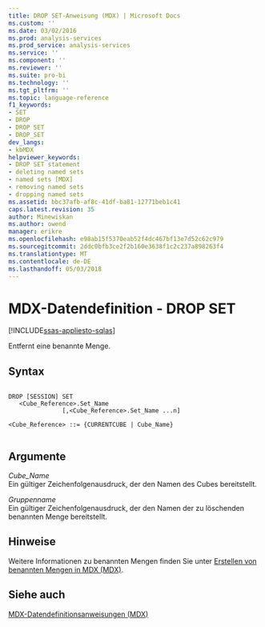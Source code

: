 ```yaml
---
title: DROP SET-Anweisung (MDX) | Microsoft Docs
ms.custom: ''
ms.date: 03/02/2016
ms.prod: analysis-services
ms.prod_service: analysis-services
ms.service: ''
ms.component: ''
ms.reviewer: ''
ms.suite: pro-bi
ms.technology: ''
ms.tgt_pltfrm: ''
ms.topic: language-reference
f1_keywords:
- SET
- DROP
- DROP SET
- DROP_SET
dev_langs:
- kbMDX
helpviewer_keywords:
- DROP SET statement
- deleting named sets
- named sets [MDX]
- removing named sets
- dropping named sets
ms.assetid: bbc37afb-af8c-41df-ba81-12771beb1c41
caps.latest.revision: 35
author: Minewiskan
ms.author: owend
manager: erikre
ms.openlocfilehash: e98ab15f5370eab52f4dc467bf13e7d52c62c979
ms.sourcegitcommit: 2ddc0bfb3ce2f2b160e3638f1c2c237a898263f4
ms.translationtype: MT
ms.contentlocale: de-DE
ms.lasthandoff: 05/03/2018
---
```

# <a name="mdx-data-definition---drop-set"></a>MDX-Datendefinition - DROP SET
[!INCLUDE[ssas-appliesto-sqlas](../includes/ssas-appliesto-sqlas.md)]

  Entfernt eine benannte Menge.  
  
## <a name="syntax"></a>Syntax  
  
```  
  
DROP [SESSION] SET   
   <Cube_Reference>.Set_Name   
               [,<Cube_Reference>.Set_Name ...n]  
  
<Cube_Reference> ::= {CURRENTCUBE | Cube_Name}  
  
```  
  
## <a name="arguments"></a>Argumente  
 *Cube_Name*  
 Ein gültiger Zeichenfolgenausdruck, der den Namen des Cubes bereitstellt.  
  
 *Gruppenname*  
 Ein gültiger Zeichenfolgenausdruck, der den Namen der zu löschenden benannten Menge bereitstellt.  
  
## <a name="remarks"></a>Hinweise  
 Weitere Informationen zu benannten Mengen finden Sie unter [Erstellen von benannten Mengen in MDX &#40;MDX&#41;](../analysis-services/multidimensional-models/mdx/mdx-named-sets-building-named-sets.md).  
  
## <a name="see-also"></a>Siehe auch  
 [MDX-Datendefinitionsanweisungen &#40;MDX&#41;](../mdx/mdx-data-definition-statements-mdx.md)  
  
  
